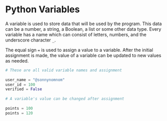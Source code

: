 # Python Variables

A variable is used to store data that will be used by the program. This data can be a number, a string, a Boolean, a list or some other data type. Every variable has a name which can consist of letters, numbers, and the underscore character `_`.

The equal sign `=` is used to assign a value to a variable. After the initial assignment is made, the value of a variable can be updated to new values as needed.

```py
# These are all valid variable names and assignment
 
user_name = "@sonnynomnom"
user_id = 100
verified = False
 
# A variable's value can be changed after assignment
 
points = 100
points = 120
```
